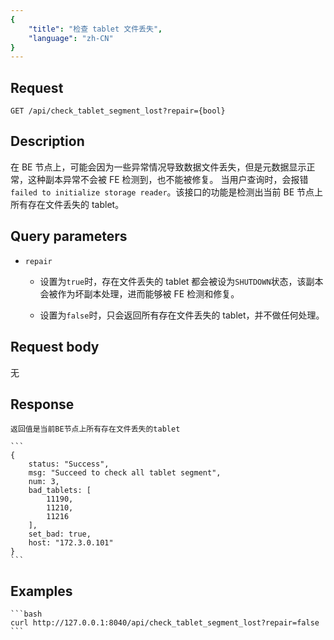 ```yaml
---
{
    "title": "检查 tablet 文件丢失",
    "language": "zh-CN"
}
---
```


<!-- 
Licensed to the Apache Software Foundation (ASF) under one
or more contributor license agreements.  See the NOTICE file
distributed with this work for additional information
regarding copyright ownership.  The ASF licenses this file
to you under the Apache License, Version 2.0 (the
"License"); you may not use this file except in compliance
with the License.  You may obtain a copy of the License at

  http://www.apache.org/licenses/LICENSE-2.0

Unless required by applicable law or agreed to in writing,
software distributed under the License is distributed on an
"AS IS" BASIS, WITHOUT WARRANTIES OR CONDITIONS OF ANY
KIND, either express or implied.  See the License for the
specific language governing permissions and limitations
under the License.
-->



## Request

`GET /api/check_tablet_segment_lost?repair={bool}`

## Description

在 BE 节点上，可能会因为一些异常情况导致数据文件丢失，但是元数据显示正常，这种副本异常不会被 FE 检测到，也不能被修复。
当用户查询时，会报错`failed to initialize storage reader`。该接口的功能是检测出当前 BE 节点上所有存在文件丢失的 tablet。

## Query parameters

* `repair`

    - 设置为`true`时，存在文件丢失的 tablet 都会被设为`SHUTDOWN`状态，该副本会被作为坏副本处理，进而能够被 FE 检测和修复。
    
    - 设置为`false`时，只会返回所有存在文件丢失的 tablet，并不做任何处理。

## Request body

无

## Response

    返回值是当前BE节点上所有存在文件丢失的tablet

    ```
    {
        status: "Success",
        msg: "Succeed to check all tablet segment",
        num: 3,
        bad_tablets: [
            11190,
            11210,
            11216
        ],
        set_bad: true,
        host: "172.3.0.101"
    }
    ```

## Examples


    ```bash
    curl http://127.0.0.1:8040/api/check_tablet_segment_lost?repair=false
    ```

